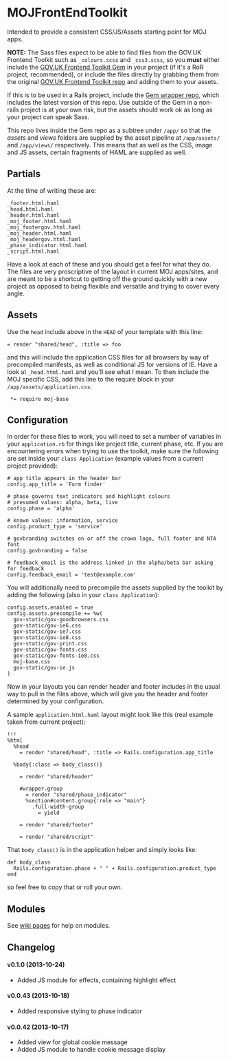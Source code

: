 MOJFrontEndToolkit
==================

Intended to provide a consistent CSS/JS/Assets starting point for MOJ apps.

**NOTE:** The Sass files expect to be able to find files from the GOV.UK Frontend Toolkit such as `_colours.scss` and `_css3.scss`, so you **must** either include the [GOV.UK Frontend Toolkit Gem](https://github.com/alphagov/govuk_frontend_toolkit_gem) in your project (if it's a RoR project, recommended), or include the files directly by grabbing them from the original [GOV.UK Frontend Toolkit repo](https://github.com/alphagov/govuk_frontend_toolkit) and adding them to your assets.

If this is to be used in a Rails project, include the [Gem wrapper repo](https://github.com/ministryofjustice/moj_frontend_toolkit_gem), which includes the latest version of this repo. Use outside of the Gem in a non-rails project is at your own risk, but the assets should work ok as long as your project can speak Sass.

This repo lives inside the Gem repo as a subtree under `/app/` so that the *assets* and *views* folders are supplied by the asset pipeline at `/app/assets/` and `/app/views/` respectively. This means that as well as the CSS, image and JS assets, certain fragments of HAML are supplied as well.

Partials
--------

At the time of writing these are:

    _footer.html.haml
    _head.html.haml
    _header.html.haml
    _moj_footer.html.haml
    _moj_footergov.html.haml
    _moj_header.html.haml
    _moj_headergov.html.haml
    _phase_indicator.html.haml
    _script.html.haml

Have a look at each of these and you should get a feel for what they do. The files are very proscriptive of the layout in current MOJ apps/sites, and are meant to be a shortcut to getting off the ground quickly with a new project as opposed to being flexible and versatile and trying to cover every angle.

Assets
------

Use the `head` include above in the `HEAD` of your template with this line:

    = render "shared/head", :title => foo

and this will include the application CSS files for all browsers by way of precompiled manifests, as well as conditional JS for versions of IE. Have a look at `_head.html.haml` and you'll see what I mean. To then include the MOJ specific CSS, add this line to the require block in your `/app/assets/application.css`:

     *= require moj-base



Configuration
-------------

In order for these files to work, you will need to set a number of variables in your `application.rb` for things like project title, current phase, etc. If you are encountering errors when trying to use the toolkit, make sure the following are set inside your `class Application` (example values from a current project provided):

    # app title appears in the header bar
    config.app_title = 'Form finder'

    # phase governs text indicators and highlight colours
    # presumed values: alpha, beta, live
    config.phase = 'alpha'

    # known values: information, service
    config.product_type = 'service'

    # govbranding switches on or off the crown logo, full footer and NTA font
    config.govbranding = false

    # feedback_email is the address linked in the alpha/beta bar asking for feedback
    config.feedback_email = 'test@example.com'

You will additionally need to precompile the assets supplied by the toolkit by adding the following (also in your `class Application`):

    config.assets.enabled = true
    config.assets.precompile += %w(
      gov-static/gov-goodbrowsers.css
      gov-static/gov-ie6.css
      gov-static/gov-ie7.css
      gov-static/gov-ie8.css
      gov-static/gov-print.css
      gov-static/gov-fonts.css
      gov-static/gov-fonts-ie8.css
      moj-base.css
      gov-static/gov-ie.js
    )

Now in your layouts you can render header and footer includes in the usual way to pull in the files above, which will give you the header and footer determined by your configuration.

A sample `application.html.haml` layout might look like this (real example taken from current project):

    !!!
    %html
      %head
        = render "shared/head", :title => Rails.configuration.app_title

      %body{:class => body_class()}

        = render "shared/header"

        #wrapper.group
          = render "shared/phase_indicator"
          %section#content.group{:role => "main"}
            .full-width-group
              = yield

        = render "shared/footer"

        = render "shared/script"

That `body_class()` is in the application helper and simply looks like:

    def body_class
      Rails.configuration.phase + " " + Rails.configuration.product_type
    end

so feel free to copy that or roll your own.

Modules
-------

See [wiki pages](https://github.com/ministryofjustice/moj_frontend_toolkit/wiki) for help on modules.

Changelog
---------

#### v0.1.0 (2013-10-24)
  * Added JS module for effects, containing highlight effect

#### v0.0.43 (2013-10-18)
  * Added responsive styling to phase indicator

#### v0.0.42 (2013-10-17)
  * Added view for global cookie message
  * Added JS module to handle cookie message display